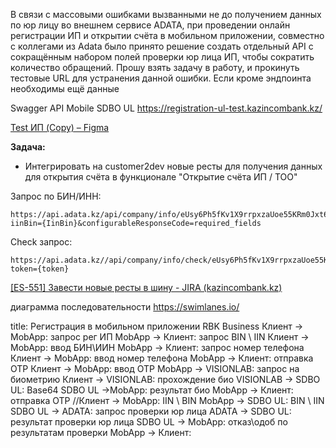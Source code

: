 В связи с массовыми ошибками вызванными не до получением данных по юр лицу во внешнем сервисе ADATA, при проведении онлайн регистрации ИП и открытии счёта в мобильном приложении, совместно с коллегами из Adata было принято решение создать отдельный API с сокращённым набором полей проверки юр лица ИП, чтобы сократить количество обращений.
Прошу взять задачу в работу, и прокинуть тестовые URL для устранения данной ошибки. Если кроме эндпоинта необходимы ещё данные

Swagger API Mobile SDBO UL https://registration-ul-test.kazincombank.kz/

[Test ИП (Copy) – Figma](https://www.figma.com/file/0g389X5AuitRCASc7vv5LZ/Test-%D0%98%D0%9F-(Copy)?type=design&node-id=327-759&mode=design&t=1Box9t2JVwxg5bv0-0 "Пройти по ссылке")

**Задача:**

* Интегрировать на customer2dev новые ресты для получения данных для открытия счёта в функционале "Открытие счёта ИП / ТОО"

Запрос по БИН/ИНН:

```
https://api.adata.kz/api/company/info/eUsy6Ph5fKv1X9rrpxzaUoe55KRm0Jxt6GgL7rHEEtNNthYDiDHKTgZ2lJ1R?iinBin={IinBin}&configurableResponseCode=required_fields
```

Check запрос:

```
https://api.adata.kz//api/company/info/check/eUsy6Ph5fKv1X9rrpxzaUoe55KRm0Jxt6GgL7rHEEtNNthYDiDHKTgZ2lJ1R?token={token}
```

[[ES-551] Завести новые ресты в шину - JIRA (kazincombank.kz)](https://jira.kazincombank.kz/browse/ES-551)


диаграмма последовательности  https://swimlanes.io/

title: Регистрация в мобильном приложении RBK Business
Клиент -> MobApp: запрос рег ИП
MobApp -> Клиент: запрос BIN \ IIN
Клиент -> MobApp: ввод БИН\ИИН
MobApp -> Клиент: запрос номер телефона
Клиент -> MobApp: ввод номер телефона
MobApp -> Клиент: отправка ОТР
Клиент -> MobApp: ввод ОТР
MobApp -> VISIONLAB: запрос на биометрию
Клиент -> VISIONLAB: прохождение био
VISIONLAB -> SDBO UL: Base64
SDBO UL ->MobApp: результат био
MobApp -> Клиент: отправка ОТР
//Клиент -> MobApp: IIN \ BIN
MobApp -> SDBO UL: BIN \ IIN
SDBO UL -> ADATA: запрос проверки юр лица
ADATA -> SDBO UL: результат проверки юр лица
SDBO UL -> MobApp: отказ\одоб по результатам проверки
MobApp -> Клиент:
